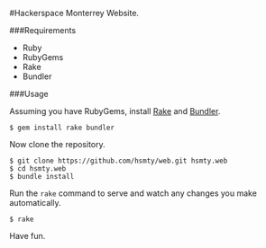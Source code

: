 #Hackerspace Monterrey Website.

###Requirements

- Ruby
- RubyGems
- Rake
- Bundler

###Usage

Assuming you have RubyGems, install [Rake](http://rake.rubyforge.org) and
[Bundler](http://bundler.io).

	$ gem install rake bundler

Now clone the repository.

	$ git clone https://github.com/hsmty/web.git hsmty.web
	$ cd hsmty.web
	$ bundle install

Run the `rake` command to serve and watch any changes you make automatically.

	$ rake

Have fun.
